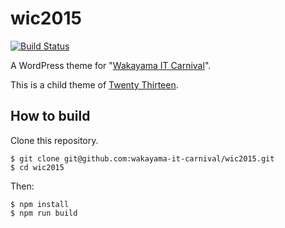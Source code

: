 # wic2015

[![Build Status](https://travis-ci.org/wakayama-it-carnival/wic2015.svg?branch=master)](https://travis-ci.org/wakayama-it-carnival/wic2015)

A WordPress theme for "[Wakayama IT Carnival](https://wakayama-it-carnival.org/)".

This is a child theme of [Twenty Thirteen](https://wordpress.org/themes/twentythirteen/).

## How to build

Clone this repository.

```
$ git clone git@github.com:wakayama-it-carnival/wic2015.git
$ cd wic2015
```

Then:

```
$ npm install
$ npm run build
```
